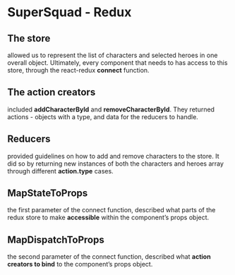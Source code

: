 # SuperSquad - Redux

## The store 
allowed us to represent the list of characters and selected heroes in one overall object. Ultimately, every component that needs to has access to this store, through the react-redux **connect** function.

## The action creators 
included **addCharacterById** and **removeCharacterById**. They returned actions - objects with a type, and data for the reducers to handle.

## Reducers 
provided guidelines on how to add and remove characters to the store. It did so by returning new instances of both the characters and heroes array through different **action.type** cases.

## MapStateToProps 
the first parameter of the connect function, described what parts of the redux store to make **accessible** within the component’s props object.

## MapDispatchToProps 
the second parameter of the connect function, described what **action creators to bind** to the component’s props object.
